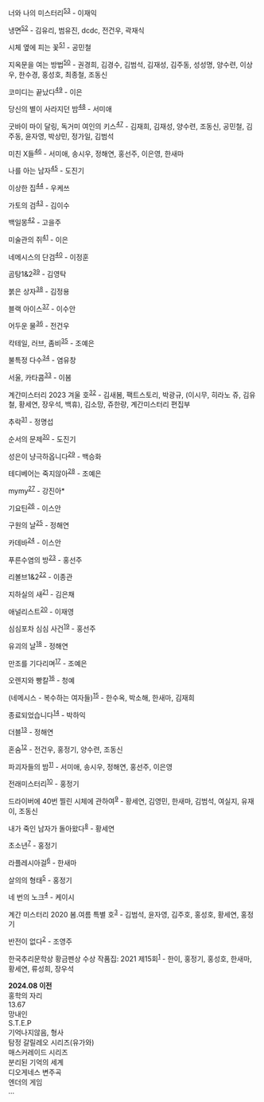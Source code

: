 너와 나의 미스터리<sup id="53">[53](footnote.md#53)</sup> - 이재익

냉면<sup id="52">[52](footnote.md#52)</sup> - 김유리, 범유진, dcdc, 전건우, 곽재식

시체 옆에 피는 꽃<sup id="51">[51](footnote.md#51)</sup> - 공민철

지옥문을 여는 방법<sup id="50">[50](footnote.md#50)</sup> - 권경희, 김경수, 김범석, 김재성, 김주동, 성성명, 양수련, 이상우, 한수경, 홍성호, 최종철, 조동신

코미디는 끝났다<sup id="49">[49](footnote.md#49)</sup> - 이은

당신의 별이 사라지던 밤<sup id="48">[48](footnote.md#48)</sup> - 서미애

굿바이 마이 달링, 독거미 여인의 키스<sup id="47">[47](footnote.md#47)</sup> - 김재희, 김재성, 양수련, 조동신, 공민철, 김주동, 윤자영, 박상민, 정가일, 김범석

미친 X들<sup id="46">[46](footnote.md#46)</sup> - 서미애, 송시우, 정해연, 홍선주, 이은영, 한새마

나를 아는 남자<sup id="45">[45](footnote.md#45)</sup> - 도진기

이상한 집<sup id="44">[44](footnote.md#44)</sup> - 우케쓰

가토의 검<sup id="43">[43](footnote.md#43)</sup> - 김이수

백일몽<sup id="42">[42](footnote.md#42)</sup> - 고을주

미술관의 쥐<sup id="41">[41](footnote.md#41)</sup> - 이은

네메시스의 단검<sup id="40">[40](footnote.md#40)</sup> - 이정훈

곰탕1&2<sup id="39">[39](footnote.md#39)</sup> - 김영탁

붉은 상자<sup id="38">[38](footnote.md#38)</sup> - 김정용

블랙 아이스<sup id="37">[37](footnote.md#37)</sup> - 이수안

어두운 물<sup id="36">[36](footnote.md#36)</sup> - 전건우

칵테일, 러브, 좀비<sup id="35">[35](footnote.md#35)</sup> - 조예은

불특정 다수<sup id="34">[34](footnote.md#34)</sup> - 염유창

서울, 카타콤<sup id="33">[33](footnote.md#33)</sup> - 이봄

계간미스터리 2023 겨울 호<sup id="32">[32](footnote.md#32)</sup> - 김새봄, 팩트스토리, 박광규, (이시무, 히라노 쥬, 김유철, 황세연, 장우석, 백휴), 김소망, 쥬한량, 계간미스터리 편집부

추락<sup id="31">[31](footnote.md#31)</sup> - 정명섭

순서의 문제<sup id="30">[30](footnote.md#30)</sup> - 도진기

성은이 냥극하옵니다<sup id="29">[29](footnote.md#29)</sup> - 백승화

테디베어는 죽지않아<sup id="28">[28](footnote.md#28)</sup> - 조예은

mymy<sup id="27">[27](footnote.md#27)</sup> - 강진아*

기요틴<sup id="26">[26](footnote.md#26)</sup> - 이스안

구원의 날<sup id="25">[25](footnote.md#25)</sup> - 정해연

카데바<sup id="24">[24](footnote.md#24)</sup> - 이스안

푸른수염의 방<sup id="23">[23](footnote.md#23)</sup> - 홍선주

리볼브1&2<sup id="22">[22](footnote.md#22)</sup> - 이종관

지하실의 새<sup id="21">[21](footnote.md#21)</sup> - 김은채

애널리스트<sup id="20">[20](footnote.md#20)</sup> - 이재영

심심포차 심심 사건<sup id="19">[19](footnote.md#19)</sup> - 홍선주

유괴의 날<sup id="18">[18](footnote.md#18)</sup> - 정해연

만조를 기다리며<sup id="17">[17](footnote.md#17)</sup> - 조예은

오렌지와 빵칼<sup id="16">[16](footnote.md#16)</sup> - 청예

(네메시스 - 복수하는 여자들)<sup id="15">[15](footnote.md#15)</sup> - 한수옥, 박소해, 한새마, 김재희<br/>

종료되었습니다<sup id="14">[14](footnote.md#14)</sup> - 박하익

더블<sup id="13">[13](footnote.md#13)</sup> - 정해연

혼숨<sup id="12">[12](footnote.md#12)</sup> - 전건우, 홍정기, 양수련, 조동신<br/>

파괴자들의 밤<sup id="11">[11](footnote.md#11)</sup> - 서미애, 송시우, 정해연, 홍선주, 이은영<br/>

전래미스터리<sup id="10">[10](footnote.md#10)</sup> - 홍정기

드라이버에 40번 찔린 시체에 관하여<sup id="9">[9](footnote.md#9)</sup> - 황세연, 김영민, 한새마, 김범석, 여실지, 유재이, 조동신<br/>

내가 죽인 남자가 돌아왔다<sup id="8">[8](footnote.md#8)</sup> - 황세연

초소년<sup id="7">[7](footnote.md#7)</sup> - 홍정기

라플레시아걸<sup id="6">[6](footnote.md#6)</sup> - 한새마

살의의 형태<sup id="5">[5](footnote.md#5)</sup> - 홍정기

네 번의 노크<sup id="4">[4](footnote.md#4)</sup> - 케이시

계간 미스터리 2020 봄.여름 특별 호<sup id="3">[3](footnote.md#3)</sup> - 김범석, 윤자영, 김주호, 홍성호, 황세연, 홍정기

반전이 없다<sup id="2">[2](footnote.md#2)</sup> - 조영주

한국추리문학상 황금펜상 수상 작품집: 2021 제15회<sup id="1">[1](footnote.md#1)</sup> - 한이, 홍정기, 홍성호, 한새마, 황세연, 류성희, 장우석

**2024.08 이전**<br/>
홍학의 자리<br/>
13.67<br/>
망내인<br/>
S.T.E.P<br/>
기억나지않음, 형사<br/>
탐정 갈릴레오 시리즈(유가와)<br/>
매스커레이드 시리즈<br/>
분리된 기억의 세계<br/>
디오게네스 변주곡<br/>
엔더의 게임<br/>
...
